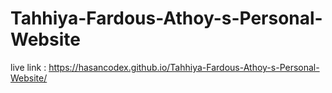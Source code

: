 ﻿# Tahhiya-Fardous-Athoy-s-Personal-Website

 live link :  https://hasancodex.github.io/Tahhiya-Fardous-Athoy-s-Personal-Website/
